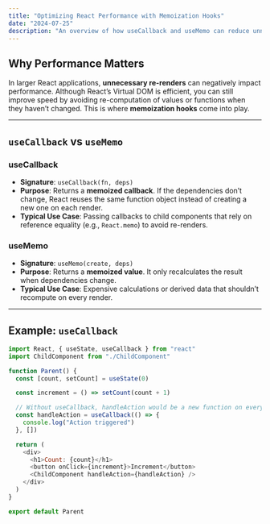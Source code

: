 ```yaml
---
title: "Optimizing React Performance with Memoization Hooks"
date: "2024-07-25"
description: "An overview of how useCallback and useMemo can reduce unnecessary re-renders in React applications."
---
```


## Why Performance Matters

In larger React applications, **unnecessary re-renders** can negatively impact performance. Although React’s Virtual DOM is efficient, you can still improve speed by avoiding re-computation of values or functions when they haven’t changed. This is where **memoization hooks** come into play.

---

## `useCallback` vs `useMemo`

### **useCallback**

- **Signature**: `useCallback(fn, deps)`
- **Purpose**: Returns a **memoized callback**. If the dependencies don’t change, React reuses the same function object instead of creating a new one on each render.
- **Typical Use Case**: Passing callbacks to child components that rely on reference equality (e.g., `React.memo`) to avoid re-renders.

### **useMemo**

- **Signature**: `useMemo(create, deps)`
- **Purpose**: Returns a **memoized value**. It only recalculates the result when dependencies change.
- **Typical Use Case**: Expensive calculations or derived data that shouldn’t recompute on every render.

---

## Example: `useCallback`

```js
import React, { useState, useCallback } from "react"
import ChildComponent from "./ChildComponent"

function Parent() {
  const [count, setCount] = useState(0)

  const increment = () => setCount(count + 1)

  // Without useCallback, handleAction would be a new function on every render
  const handleAction = useCallback(() => {
    console.log("Action triggered")
  }, [])

  return (
    <div>
      <h1>Count: {count}</h1>
      <button onClick={increment}>Increment</button>
      <ChildComponent handleAction={handleAction} />
    </div>
  )
}

export default Parent
```
